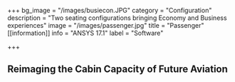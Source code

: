 +++
bg_image = "/images/busiecon.JPG"
category = "Configuration"
description = "Two seating configurations bringing Economy and Business experiences"
image = "/images/passenger.jpg"
title = "Passenger"
[[information]]
info = "ANSYS 17.1"
label = "Software"

+++
## Reimaging the Cabin Capacity of Future Aviation
